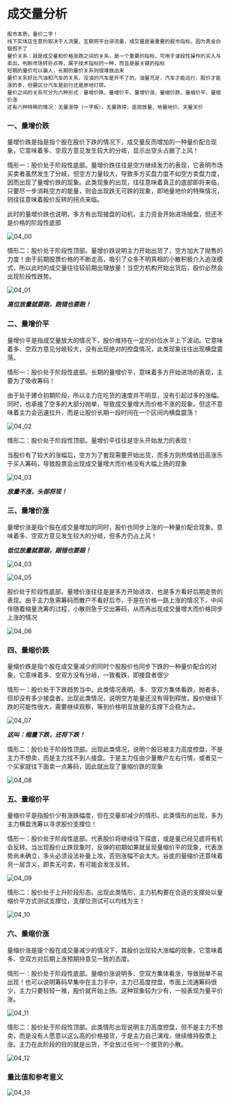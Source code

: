 # 成交量分析
```
股市本质，量价二字！
线下实体店生意的取决于人流量，互联网平台讲流量，成交量是最重要的股市指标，因为真金白银假不了
量价关系：就是成交量和价格涨跌之间的关系，是一个重要的指标，可用于波段性操作的买入与卖出，判断市场转折点等，属于技术指标的一种，而且是最关键的指标
短期的量价可以骗人，长期的量价关系则很难做出来
量价关系好比汽油和汽车的关系，没油的汽车是开不了的，油量充足，汽车才能远行，股价才能涨的多，但要区分汽车是前行还是原地打转。
量价之间的关系可分为六种形式：量增价跌、量增价平、量增价涨、量缩价跌、量缩价平、量缩价涨
还有六种特殊的情况：无量涨停（一字板），无量跌停，底部放量、地量地价、天量天价
```

### 一、量增价跌
量增价跌是指是指个股在股价下跌的情况下，成交量反而增加的一种量价配合现象，它意味着多、空双方意见发生较大的分岐，显示出空头占据了上风！

情形一：股价处于阶段性底部。量增价跌往往是空方继续发力的表现，它表明市场买卖者虽然发生了分岐，但空方力量较大，导致多方买盘力度不如空方卖盘力度，因而出现了量增价跌的现象。此类现象的出现，往往意味着真正的底部即将来临，只要尽一步消耗空方的能量，则会出现跌无可跌的现象，即地量地价的特殊情况，则往往意味着股价反转的拐点来临。

此时的量增价跌也说明，多方有出现接盘的动机，主力资金开始进场接盘，但还不是价格的阶段性底部

![04_00](./images/04_00.jpg)

情形二：股价处于阶段性顶部。量增价跌说明主力开始出货了，空方加大了抛售的力度！由于前期股票价格的不断走高，吸引了众多不明真相的小散积极介入追涨模式，所以此时的成交量往往较前期出理放量！当空方机构开始出货后，股价必然会出现阶段性跌势。

![04_01](./images/04_01.jpg)

***高位放量就要跑，跑错也要跑！***

### 二、量增价平

量增价平是指成交量放大的情况下，股价维持在一定的价位水平上下波动。它意味着多、空双方意见分岐较大，没有出现绝对的控盘情况，此类现象往往出现横盘震荡。

情形一：股价处于阶段性底部。长期的量增价平，意味着多方开始进场的表现，主要为了吸收筹码！

由于处于建仓初期阶段，所以主力在吃货的速度并不明显，没有引起过多的涨幅。同时，也承接了空多的大部分抛单，导致成交量增大而价格不涨的现象。但这不意味着主力会迅速拉升，而是让股价长期一段时间在一个区间内横盘震荡！

![04_02](./images/04_02.jpg)

情形二：股价处于阶段性顶部。量增价平往往是空头开始发力的表现！

当股价有了较大的涨幅后，空方为了套现需要开始出货，而多方则热情依旧高涨乐于买入筹码，导致股票会出现成交量增大而价格没有大幅上扬的现象

![04_03](./images/04_03.jpg)

***放量不涨，头部将现！***

### 三、量增价涨
量增价涨是指个股在成交量增加的同时，股价也同步上涨的一种量价配合现象。意味着多、空双方意见发生较大的分岐，但多方仍占上风！

***低位放量就要跟，跟错也要跟！***

![04_03](./images/04_04.jpg)

![04_05](./images/04_05.jpg)


股价处于阶段性底部。量增价涨往往是是多方开始进攻，也是多方看好后期走势的表现。由于主力急需筹码而散户不看好后市，于是在价格一路上涨的情况下，中间伴随着缩量洗筹的过程，小散则急于交出筹码，从而再出现成交量增大而价格同步上涨的情况

![04_06](./images/04_06.jpg)

### 四、量缩价跌
量缩价跌是指个股在成交量减少的同时个股股价也同步下跌的一种量价配合的对象。它意味着多、空双方没有分岐，一致看跌，即接盘者很少

情形一：股价处于下跌趋势当中。此类情况表明，多、空双方集体看跌，抛者多，但却没有多少接盘者。出现此类情况，说明空方能量还没有得到释放，股价继续下跌的可能性很大，需要继续观察，等到价格明显放量的支撑下企稳为止。

![04_07](./images/04_07.jpg)

***这叫：缩量下跌，还将下跌！***


情形二：股价处于阶段性顶部。出现此类情况，说明个股已被主力高度控盘，不是主力不想卖，而是主力找不到人接盘。于是主力任由少量散户左右行情，或者见一个买家就往下面卖一点筹码，因此就出现了量缩价跌的现象

![04_08](./images/04_08.jpg)

### 五、量缩价平

量缩价平是指股价少有涨跌幅度，但在交量却减少的情形。此类情形的出现，多为主力横盘洗筹以寻求股价支撑位！

情形一：股价处于阶段性底部。代表股价将继续往下探底，或是量已经见底将有机会反转。当出现股价止跌现象时，反弹的初期如果就呈现量缩价平的现象，代表涨势尚未确立，多头必须设法补量上攻，否则涨幅不会太大。谷底的量缩价还意味着另一层含义，即卖无可卖，有可能会发生反转。

![04_09](./images/04_09.jpg)

情形二：股价处于上升阶段形态。出现此类情形，主力机构要在合适的支撑处以量缩价平方式测试支撑位，支撑位测试可以均线为主！

![04_10](./images/04_10.jpg)

### 六、量缩价涨
量缩价涨是提个股在成交量减少的情况下，其股价出现较大涨幅的现象，它意味着多、空双方对后期上涨预期持意见一致的态度。

情形一：股价处于阶段性底部。量缩价涨说明多、空双方集体看涨，导致抛单不易出现！也可以说明筹码早集中在主力手中，主力已高度控盘，市面上流通筹码很少，主力只要轻轻一推，股价就开始上扬。这种现象较为少有，一般表现为量平价涨。

![04_11](./images/04_11.jpg)

情形二：股价处于阶段性顶部。此类情形出现说明主力高度控盘，但不是主力不想卖，而是没有人愿意以这么高的价格接货，于是主力自己演戏，继续维持股票上涨。主力在此阶段的目的就是出货，不会放过任何一个接货的小散。

![04_12](./images/04_12.jpg)

### 量比值和参考意义
![04_13](./images/04_13.jpg)


